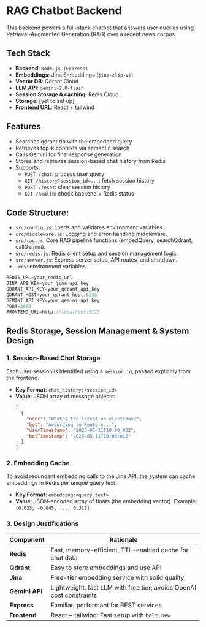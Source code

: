# RAG Chatbot Backend

This backend powers a full-stack chatbot that answers user queries using Retrieval-Augmented Generation (RAG) over a recent news corpus.

## Tech Stack

- **Backend**: `Node.js (Express)`
- **Embeddings**: Jina Embeddings (`jina-clip-v2`)
- **Vector DB**: Qdrant Cloud
- **LLM API**: `gemini-2.0-flash`
- **Session Storage & caching**: Redis Cloud
- **Storage**: [yet to set up]
- **Frontend URL**: React + tailwind

## Features

- Searches qdrant db with the embedded query
- Retrieves top-k contexts via semantic search
- Calls Gemini for final response generation
- Stores and retrieves session-based chat history from Redis
- Supports:
  - `POST /chat`: process user query
  - `GET /history?session_id=...`: fetch session history
  - `POST /reset`: clear session history
  - `GET /health`: check backend + Redis status

## Code Structure:

- `src/config.js`: Loads and validates environment variables.
- `src/middleware.js`: Logging and error-handling middleware.
- `src/rag.js`: Core RAG pipeline functions (embedQuery, searchQdrant, callGemini).
- `src/redis.js`: Redis client setup and session management logic.
- `src/server.js`: Express server setup, API routes, and shutdown.
- `.env`: environment variables

```js
REDIS_URL=your_redis_url
JINA_API_KEY=your_jina_api_key
QDRANT_API_KEY=your_qdrant_api_key
QDRANT_HOST=your_qdrant_host:6333
GEMINI_API_KEY=your_gemini_api_key
PORT=3000
FRONTEND_URL=http://localhost:5173
```

## Redis Storage, Session Management & System Design

### 1. Session-Based Chat Storage

Each user session is identified using a `session_id`, passed explicitly from the frontend.

- **Key Format**: `chat_history:<session_id>`
- **Value**: JSON array of message objects:
  ```json
  [
    {
      "user": "What's the latest on elections?",
      "bot": "According to Reuters...",
      "userTimestamp": "2025-05-11T10:00:00Z",
      "botTimestamp": "2025-05-11T10:00:01Z"
    }
  ]
  ```

### 2. Embedding Cache

To avoid redundant embedding calls to the Jina API, the system can cache embeddings in Redis per unique query text.

- **Key Format**: `embedding:<query_text>`
- **Value**: JSON-encoded array of floats (the embedding vector). Example: `[0.023, -0.045, ..., 0.312]`

### 3. Design Justifications

| Component      | Rationale                                                            |
| -------------- | -------------------------------------------------------------------- |
| **Redis**      | Fast, memory-efficient, TTL-enabled cache for chat data              |
| **Qdrant**     | Easy to store embeddings and use API                                 |
| **Jina**       | Free-tier embedding service with solid quality                       |
| **Gemini API** | Lightweight, fast LLM with free tier; avoids OpenAI cost constraints |
| **Express**    | Familiar, performant for REST services                               |
| **Frontend**   | React + tailwind: Fast setup with `bolt.new`                         |
